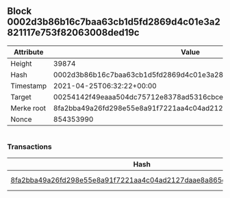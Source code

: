 ## Block 0002d3b86b16c7baa63cb1d5fd2869d4c01e3a2821117e753f82063008ded19c

Attribute | Value
--- | ---
Height | 39874
Hash | 0002d3b86b16c7baa63cb1d5fd2869d4c01e3a2821117e753f82063008ded19c
Timestamp | 2021-04-25T06:32:22+00:00
Target | 00254142f49eaaa504dc75712e8378ad5316cbcead634704b3734b6271167cc4
Merke root | 8fa2bba49a26fd298e55e8a91f7221aa4c04ad2127daae8a865e2f3e0c0e5baf
Nonce | 854353990

```

```

### Transactions

Hash | Amount
--- | ---
[8fa2bba49a26fd298e55e8a91f7221aa4c04ad2127daae8a865e2f3e0c0e5baf](8fa2bba49a26fd298e55e8a91f7221aa4c04ad2127daae8a865e2f3e0c0e5baf.md) | 10.00000000 SKEPTI 
